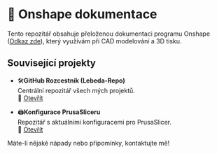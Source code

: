 # 📖 Onshape dokumentace

Tento repozitář obsahuje přeloženou dokumentaci programu Onshape ([Odkaz zde](https://cad.onshape.com/help/Content/EnterpriseHelp/Content/home.htm)), který využívám při CAD modelování a 3D tisku.

## Související projekty

- 🛠️**GitHub Rozcestník (Lebeda-Repo)**  
  Centrální repozitář všech mých projektů.  
  🔗 [Otevřít](https://github.com/lebeda17/Lebeda-Repo)

- 🖨️**Konfigurace PrusaSliceru**  
  Repozitář s aktuálními konfiguracemi pro PrusaSlicer.  
  🔗 [Otevřít](https://github.com/lebeda17/Konfigurace-Prusasliceru/releases)

Máte-li nějaké nápady nebo připomínky, kontaktujte mě!
